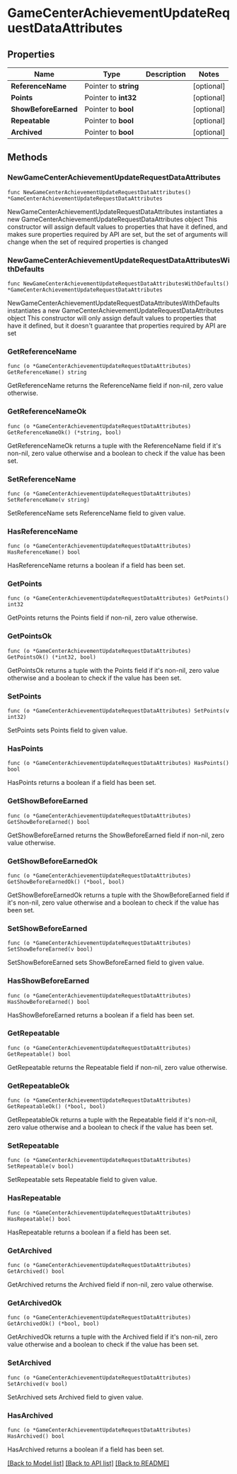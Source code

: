 # GameCenterAchievementUpdateRequestDataAttributes

## Properties

Name | Type | Description | Notes
------------ | ------------- | ------------- | -------------
**ReferenceName** | Pointer to **string** |  | [optional] 
**Points** | Pointer to **int32** |  | [optional] 
**ShowBeforeEarned** | Pointer to **bool** |  | [optional] 
**Repeatable** | Pointer to **bool** |  | [optional] 
**Archived** | Pointer to **bool** |  | [optional] 

## Methods

### NewGameCenterAchievementUpdateRequestDataAttributes

`func NewGameCenterAchievementUpdateRequestDataAttributes() *GameCenterAchievementUpdateRequestDataAttributes`

NewGameCenterAchievementUpdateRequestDataAttributes instantiates a new GameCenterAchievementUpdateRequestDataAttributes object
This constructor will assign default values to properties that have it defined,
and makes sure properties required by API are set, but the set of arguments
will change when the set of required properties is changed

### NewGameCenterAchievementUpdateRequestDataAttributesWithDefaults

`func NewGameCenterAchievementUpdateRequestDataAttributesWithDefaults() *GameCenterAchievementUpdateRequestDataAttributes`

NewGameCenterAchievementUpdateRequestDataAttributesWithDefaults instantiates a new GameCenterAchievementUpdateRequestDataAttributes object
This constructor will only assign default values to properties that have it defined,
but it doesn't guarantee that properties required by API are set

### GetReferenceName

`func (o *GameCenterAchievementUpdateRequestDataAttributes) GetReferenceName() string`

GetReferenceName returns the ReferenceName field if non-nil, zero value otherwise.

### GetReferenceNameOk

`func (o *GameCenterAchievementUpdateRequestDataAttributes) GetReferenceNameOk() (*string, bool)`

GetReferenceNameOk returns a tuple with the ReferenceName field if it's non-nil, zero value otherwise
and a boolean to check if the value has been set.

### SetReferenceName

`func (o *GameCenterAchievementUpdateRequestDataAttributes) SetReferenceName(v string)`

SetReferenceName sets ReferenceName field to given value.

### HasReferenceName

`func (o *GameCenterAchievementUpdateRequestDataAttributes) HasReferenceName() bool`

HasReferenceName returns a boolean if a field has been set.

### GetPoints

`func (o *GameCenterAchievementUpdateRequestDataAttributes) GetPoints() int32`

GetPoints returns the Points field if non-nil, zero value otherwise.

### GetPointsOk

`func (o *GameCenterAchievementUpdateRequestDataAttributes) GetPointsOk() (*int32, bool)`

GetPointsOk returns a tuple with the Points field if it's non-nil, zero value otherwise
and a boolean to check if the value has been set.

### SetPoints

`func (o *GameCenterAchievementUpdateRequestDataAttributes) SetPoints(v int32)`

SetPoints sets Points field to given value.

### HasPoints

`func (o *GameCenterAchievementUpdateRequestDataAttributes) HasPoints() bool`

HasPoints returns a boolean if a field has been set.

### GetShowBeforeEarned

`func (o *GameCenterAchievementUpdateRequestDataAttributes) GetShowBeforeEarned() bool`

GetShowBeforeEarned returns the ShowBeforeEarned field if non-nil, zero value otherwise.

### GetShowBeforeEarnedOk

`func (o *GameCenterAchievementUpdateRequestDataAttributes) GetShowBeforeEarnedOk() (*bool, bool)`

GetShowBeforeEarnedOk returns a tuple with the ShowBeforeEarned field if it's non-nil, zero value otherwise
and a boolean to check if the value has been set.

### SetShowBeforeEarned

`func (o *GameCenterAchievementUpdateRequestDataAttributes) SetShowBeforeEarned(v bool)`

SetShowBeforeEarned sets ShowBeforeEarned field to given value.

### HasShowBeforeEarned

`func (o *GameCenterAchievementUpdateRequestDataAttributes) HasShowBeforeEarned() bool`

HasShowBeforeEarned returns a boolean if a field has been set.

### GetRepeatable

`func (o *GameCenterAchievementUpdateRequestDataAttributes) GetRepeatable() bool`

GetRepeatable returns the Repeatable field if non-nil, zero value otherwise.

### GetRepeatableOk

`func (o *GameCenterAchievementUpdateRequestDataAttributes) GetRepeatableOk() (*bool, bool)`

GetRepeatableOk returns a tuple with the Repeatable field if it's non-nil, zero value otherwise
and a boolean to check if the value has been set.

### SetRepeatable

`func (o *GameCenterAchievementUpdateRequestDataAttributes) SetRepeatable(v bool)`

SetRepeatable sets Repeatable field to given value.

### HasRepeatable

`func (o *GameCenterAchievementUpdateRequestDataAttributes) HasRepeatable() bool`

HasRepeatable returns a boolean if a field has been set.

### GetArchived

`func (o *GameCenterAchievementUpdateRequestDataAttributes) GetArchived() bool`

GetArchived returns the Archived field if non-nil, zero value otherwise.

### GetArchivedOk

`func (o *GameCenterAchievementUpdateRequestDataAttributes) GetArchivedOk() (*bool, bool)`

GetArchivedOk returns a tuple with the Archived field if it's non-nil, zero value otherwise
and a boolean to check if the value has been set.

### SetArchived

`func (o *GameCenterAchievementUpdateRequestDataAttributes) SetArchived(v bool)`

SetArchived sets Archived field to given value.

### HasArchived

`func (o *GameCenterAchievementUpdateRequestDataAttributes) HasArchived() bool`

HasArchived returns a boolean if a field has been set.


[[Back to Model list]](../README.md#documentation-for-models) [[Back to API list]](../README.md#documentation-for-api-endpoints) [[Back to README]](../README.md)


